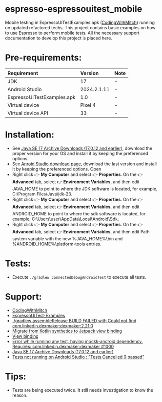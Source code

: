 # espresso-espressouitest_mobile

Mobile testing in EspressoUITestExamples.apk ([CodingWithMitch](https://codingwithmitch.com/courses/ui-testing-for-beginners/demo/)) running on updated refactored techs. This project contains basic examples on how to use Espresso to perform mobile tests. All the necessary support documentation to develop this project is placed here. 

# Pre-requirements:

| Requirement                     | Version        | Note                                                            |
| :------------------------------ |:---------------| :-------------------------------------------------------------- |
| JDK                             | 17             | -                                                               |
| Android Studio                  | 2024.2.1.11    | -                                                               |
| EspressoUITestExamples.apk      | 1.0            | -                                                               |
| Virtual device                  | Pixel 4        | -                                                               |
| Virtual device API              | 33             | -                                                               |

# Installation:

- See [Java SE 17 Archive Downloads (17.0.12 and earlier)](https://www.oracle.com/java/technologies/javase/jdk17-archive-downloads.html), download the proper version for your OS and install it by keeping the preferenced options. 
- See [Anroid Studio download page](https://developer.android.com/), download the last version and install it by keeping the preferenced options. Open 
- Right click :point_right: **My Computer** and select :point_right: **Properties**. On the :point_right: **Advanced** tab, select :point_right: **Environment Variables**, and then edit JAVA_HOME to point to where the JDK software is located, for example, C:\Program Files\Java\jdk-23.
- Right click :point_right: **My Computer** and select :point_right: **Properties**. On the :point_right: **Advanced** tab, select :point_right: **Environment Variables**, and then edit ANDROID_HOME to point to where the sdk software is located, for example, C:\Users\user\AppData\Local\Android\Sdk.
- Right click :point_right: **My Computer** and select :point_right: **Properties**. On the :point_right: **Advanced** tab, select :point_right: **Environment Variables**, and then edit Path system variable with the new %JAVA_HOME%\bin and %ANDROID_HOME%\platform-tools entries.

# Tests:

- Execute ```./gradlew connectedDebugAndroidTest``` to execute all tests. 

# Support:

- [CodingWithMitch](https://codingwithmitch.com/courses/ui-testing-for-beginners/source-code-and-emulator-setup/)
- [EspressoUITest-Examples](https://github.com/mitchtabian/EspressoUITest-Examples)
- [./gradlew assembleRelease BUILD FAILED with Could not find com.linkedin.dexmaker:dexmaker:2.21.0](https://stackoverflow.com/a/70859949)
- [Migrate from Kotlin synthetics to Jetpack view binding](https://developer.android.com/topic/libraries/view-binding/migration)
- [View binding](https://developer.android.com/topic/libraries/view-binding)
- [Error while running any test, having mockk-android dependency. Requires: com.linkedin.dexmaker:dexmaker #1000](https://github.com/mockk/mockk/issues/1000#issuecomment-1361154496)
- [Java SE 17 Archive Downloads (17.0.12 and earlier)](https://www.oracle.com/java/technologies/javase/jdk17-archive-downloads.html)
- [Tests not running on Android Studio : "Tests Cancelled 0 passed"](https://stackoverflow.com/a/77858059)

# Tips:

- Tests are being executed twice. It still needs investigation to know the reason.

